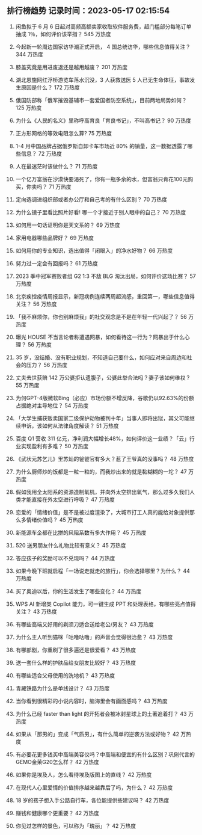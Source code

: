 
## 排行榜趋势 记录时间：2023-05-17 02:15:54
  
  1. 闲鱼拟于 6 月 6 日起对高频高额卖家收取软件服务费，超门槛部分每笔订单抽成 1％，如何评价该举措？ 545 万热度
    
  2. 今起新一轮周边国家访华潮正式开启， 4 国总统访华，哪些信息值得关注？ 344 万热度
    
  3. 膝盖究竟是用进废退还是越用越废？ 201 万热度
    
  4. 湖北恩施网红浮桥游览车落水沉没，3  人获救送医 5 人已无生命体征，事故发生原因是什么？ 172 万热度
    
  5. 俄国防部称「俄军摧毁基辅市一套爱国者防空系统」，目前两地局势如何？ 125 万热度
    
  6. 为什么《人民的名义》里称呼高育良「育良书记」，不叫高书记？ 90 万热度
    
  7. 正方形网格的等效电阻怎么算? 75 万热度
    
  8. 1-4 月中国品牌占据俄罗斯自卸卡车市场近 80% 的销量，这一数据透露了哪些信息？ 72 万热度
    
  9. 人在最迷茫时该做什么？ 71 万热度
    
  10. 一个亿万富翁在沙漠快要渴死了，你有一瓶多余的水，但富翁只肯花100元购买，你卖吗？ 71 万热度
    
  11. 定向选调进组织部或者办公厅和自己考的有什么区别？ 70 万热度
    
  12. 为什么镜子里看比照片好看! 哪一个才接近于别人眼中的自己？ 70 万热度
    
  13. 如何用一句话证明你是天文系的？ 69 万热度
    
  14. 家用电器哪些品牌好？ 69 万热度
    
  15. 如何用你的专业知识，选出值得「闭眼入」的净水好物？ 66 万热度
    
  16. 努力过一定会有回报吗？ 61 万热度
    
  17. 2023 季中冠军赛败者组 G2 1:3 不敌 BLG 淘汰出局，如何评价这场比赛？ 57 万热度
    
  18. 北京疾控疫情周报显示，新冠病例连续两周超流感，重回第一，哪些信息值得关注？ 56 万热度
    
  19. 「我不麻烦你，你也别麻烦我」的社交观念是不是在年轻一代兴起了？ 56 万热度
    
  20. 曝光 HOUSE 不当言论者称遭遇网暴，如何看待这一行为？网暴出于什么心理？ 56 万热度
    
  21. 35 岁，没结婚、没有职业规划，不知道自己要什么，如何应对来自周边和社会的压力？ 56 万热度
    
  22. 丈夫去世获赔 142 万公婆拒认遗腹子，公婆此举合法吗？妻子该如何维权？ 55 万热度
    
  23. 为何GPT-4版微软Bing（必应）市场份额不增反降，谷歌仍以92.63%的份额占据绝对主导地位？ 54 万热度
    
  24. 「大学生捕获贩卖国家二级保护动物被判十年」当事人即将出狱，其父可能继续申诉，该如何从法律角度解读？ 51 万热度
    
  25. 百度 Q1 营收 311 亿元，净利润大幅增长48%，如何评价这一业绩？「云」行业实现盈利有多难？ 50 万热度
    
  26. 《武状元苏乞儿》里苏灿的爸爸官有多大？惹了王爷真的没事吗？ 48 万热度
    
  27. 为什么厨师炒的饭都是一粒一粒的，而我炒出来的就是黏糊糊的一坨？ 47 万热度
    
  28. 假如我用全太阳系的资源造制氧机，并向外太空排出氧气，那么过多久我们人类才能直接在外太空进行呼吸？ 47 万热度
    
  29. 恋爱的「情绪价值」是不是被过度渲染了，大城市打工人真的能给对象提供那么多情绪价值吗？ 45 万热度
    
  30. 新能源车企都在比拼的风阻系数有多大作用？ 45 万热度
    
  31. 520 送男朋友什么礼物比较有意义？ 45 万热度
    
  32. 答应孩子的奖励可以不兑现吗？ 44 万热度
    
  33. 如果今晚下班就启程「一场说走就走的旅行」，你会选择哪里？为什么？ 44 万热度
    
  34. 买了奥迪以后，你的生活发生了哪些变化？ 44 万热度
    
  35. WPS AI 新增类 Copilot 能力，可一键生成 PPT 和处理表格，有哪些亮点值得关注？ 43 万热度
    
  36. 有哪些高端又好用的剃须刀适合送给老公/男友？ 43 万热度
    
  37. 为什么主人听到猫咪「咕噜咕噜」的声音会觉得很治愈？ 43 万热度
    
  38. 有哪部剧，你重刷了很多遍还是很爱看？ 43 万热度
    
  39. 送一套什么样的护肤品给女朋友比较好？ 43 万热度
    
  40. 有哪些适合父母使用的洗地机？ 43 万热度
    
  41. 青藏铁路为什么是单线设计？ 43 万热度
    
  42. 当你看到很精彩的小说内容时，脑海里会有画面感吗？ 43 万热度
    
  43. 为什么已经 faster than light 的开拓者会被冰封星球上的土著追着打？ 43 万热度
    
  44. 如果从「那男的」变成「气质男」，有什么简单的逆袭方法或好物？ 42 万热度
    
  45. 有必要花更多钱买中高端美容仪吗？中高端和便宜的有什么区别？巩俐代言的GEMO金茉G20怎么样？ 42 万热度
    
  46. 如果你是埃及人，怎么看待埃及版图上的直线？ 42 万热度
    
  47. 在现代人心里爱情的价值排序越来越靠后了吗，为什么？ 42 万热度
    
  48. 18 岁的孩子想入手公路自行车，各位能提供些建议吗？ 42 万热度
    
  49. 赚钱和健康哪个更重要？ 42 万热度
    
  50. 你见过怎样的景色，可以称为「瑰丽」？ 42 万热度
    